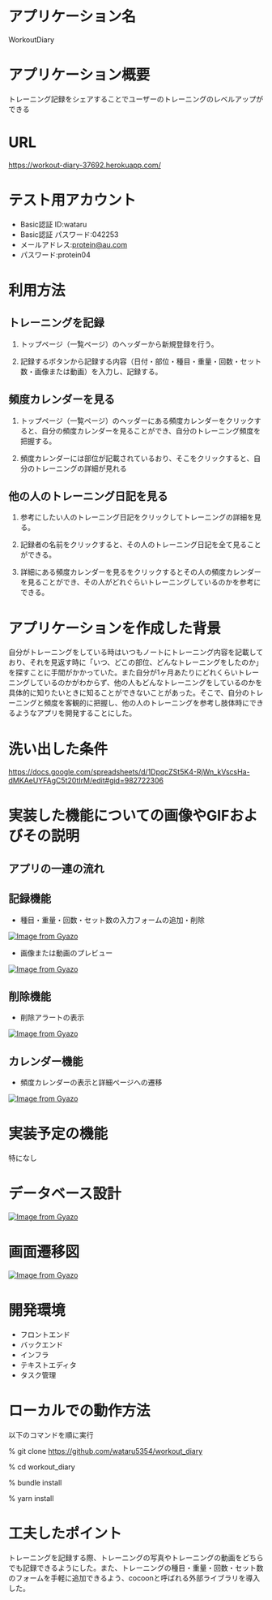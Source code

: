 # アプリケーション名
WorkoutDiary

# アプリケーション概要
トレーニング記録をシェアすることでユーザーのトレーニングのレベルアップができる

# URL
https://workout-diary-37692.herokuapp.com/


# テスト用アカウント
- Basic認証 ID:wataru
- Basic認証 パスワード:042253
- メールアドレス:protein@au.com
- パスワード:protein04

# 利用方法

## トレーニングを記録

1. トップページ（一覧ページ）のヘッダーから新規登録を行う。

2. 記録するボタンから記録する内容（日付・部位・種目・重量・回数・セット数・画像または動画）を入力し、記録する。

## 頻度カレンダーを見る

1. トップページ（一覧ページ）のヘッダーにある頻度カレンダーをクリックすると、自分の頻度カレンダーを見ることができ、自分のトレーニング頻度を把握する。

2. 頻度カレンダーには部位が記載されているおり、そこをクリックすると、自分のトレーニングの詳細が見れる

## 他の人のトレーニング日記を見る

1. 参考にしたい人のトレーニング日記をクリックしてトレーニングの詳細を見る。

2. 記録者の名前をクリックすると、その人のトレーニング日記を全て見ることができる。

3. 詳細にある頻度カレンダーを見るをクリックするとその人の頻度カレンダーを見ることができ、その人がどれぐらいトレーニングしているのかを参考にできる。

# アプリケーションを作成した背景
自分がトレーニングをしている時はいつもノートにトレーニング内容を記載しており、それを見返す時に「いつ、どこの部位、どんなトレーニングをしたのか」を探すことに手間がかかっていた。また自分が1ヶ月あたりにどれくらいトレーニングしているのかがわからず、他の人もどんなトレーニングをしているのかを具体的に知りたいときに知ることができないことがあった。そこで、自分のトレーニングと頻度を客観的に把握し、他の人のトレーニングを参考し肢体時にできるようなアプリを開発することにした。

# 洗い出した条件
https://docs.google.com/spreadsheets/d/1DpqcZSt5K4-RjWn_kVscsHa-dMKAeUYFAgC5t20tIrM/edit#gid=982722306

# 実装した機能についての画像やGIFおよびその説明

## アプリの一連の流れ


## 記録機能
- 種目・重量・回数・セット数の入力フォームの追加・削除

[![Image from Gyazo](https://i.gyazo.com/162a55c0239bd84d8e3e67245679e4ed.gif)](https://gyazo.com/162a55c0239bd84d8e3e67245679e4ed)

- 画像または動画のプレビュー

[![Image from Gyazo](https://i.gyazo.com/7fb1547324fe77df196b4af6d7937a2f.gif)](https://gyazo.com/7fb1547324fe77df196b4af6d7937a2f)

## 削除機能
- 削除アラートの表示

[![Image from Gyazo](https://i.gyazo.com/658f225b9edbb91a3bf79891ec7a88d1.gif)](https://gyazo.com/658f225b9edbb91a3bf79891ec7a88d1)

## カレンダー機能
- 頻度カレンダーの表示と詳細ページへの遷移

[![Image from Gyazo](https://i.gyazo.com/3932d43c0ffb96ff4c3c36423bd49f32.gif)](https://gyazo.com/3932d43c0ffb96ff4c3c36423bd49f32)

# 実装予定の機能
特になし

# データベース設計
[![Image from Gyazo](https://i.gyazo.com/878dd88e41845990d3926abcfa0cf54a.png)](https://gyazo.com/878dd88e41845990d3926abcfa0cf54a)

# 画面遷移図
[![Image from Gyazo](https://i.gyazo.com/e93f58a29db89d464b07650d931d3b7a.png)](https://gyazo.com/e93f58a29db89d464b07650d931d3b7a)

# 開発環境
- フロントエンド
- バックエンド
- インフラ
- テキストエディタ
- タスク管理 

# ローカルでの動作方法
以下のコマンドを順に実行

% git clone https://github.com/wataru5354/workout_diary

% cd workout_diary

% bundle install

% yarn install

# 工夫したポイント
トレーニングを記録する際、トレーニングの写真やトレーニングの動画をどちらでも記録できるようにした。また、トレーニングの種目・重量・回数・セット数のフォームを手軽に追加できるよう、cocoonと呼ばれる外部ライブラリを導入した。
